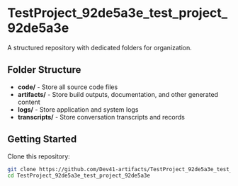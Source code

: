 # TestProject_92de5a3e_test_project_92de5a3e
A structured repository with dedicated folders for organization.

## Folder Structure

- **code/** - Store all source code files
- **artifacts/** - Store build outputs, documentation, and other generated content
- **logs/** - Store application and system logs
- **transcripts/** - Store conversation transcripts and records

## Getting Started

Clone this repository:
```bash
git clone https://github.com/Dev41-artifacts/TestProject_92de5a3e_test_project_92de5a3e
cd TestProject_92de5a3e_test_project_92de5a3e
```
